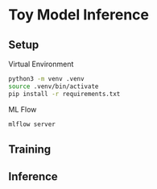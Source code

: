 # Toy Model Inference

## Setup

Virtual Environment 

```bash
python3 -m venv .venv
source .venv/bin/activate
pip install -r requirements.txt
```

ML Flow
    
```bash
mlflow server
```

## Training

## Inference